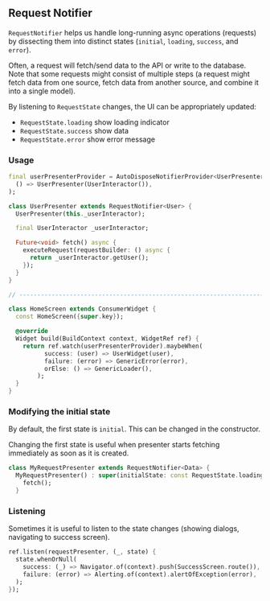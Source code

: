 
## Request Notifier

`RequestNotifier` helps us handle long-running async operations (requests) by dissecting them into distinct states (`initial`, `loading`, `success`, and `error`).

Often, a request will fetch/send data to the API or write to the database. Note that some requests might consist of multiple steps (a request might fetch data from one source, fetch data from another source, and combine it into a single model).

By listening to `RequestState` changes, the UI can be appropriately updated:

* `RequestState.loading` show loading indicator
* `RequestState.success` show data
* `RequestState.error` show error message

### Usage

```dart
final userPresenterProvider = AutoDisposeNotifierProvider<UserPresenter, RequestState<User>>(
  () => UserPresenter(UserInteractor()),
);

class UserPresenter extends RequestNotifier<User> {
  UserPresenter(this._userInteractor);

  final UserInteractor _userInteractor;

  Future<void> fetch() async {
    executeRequest(requestBuilder: () async {
      return _userInteractor.getUser();
    });
  }
}

// -------------------------------------------------------------------------------------------------------------------

class HomeScreen extends ConsumerWidget {
  const HomeScreen({super.key});

  @override
  Widget build(BuildContext context, WidgetRef ref) {
    return ref.watch(userPresenterProvider).maybeWhen(
          success: (user) => UserWidget(user),
          failure: (error) => GenericError(error),
          orElse: () => GenericLoader(),
        );
  }
}


```

### Modifying the initial state

By default, the first state is `initial`. This can be changed in the constructor.

Changing the first state is useful when presenter starts fetching immediately as soon as it is created.

```dart
class MyRequestPresenter extends RequestNotifier<Data> {
  MyRequestPresenter() : super(initialState: const RequestState.loading()) {
    fetch();
  }
```


### Listening

Sometimes it is useful to listen to the state changes (showing dialogs, navigating to success screen).

```dart
ref.listen(requestPresenter, (_, state) {
  state.whenOrNull(
    success: (_) => Navigator.of(context).push(SuccessScreen.route()),
    failure: (error) => Alerting.of(context).alertOfException(error),
  );
});
```

